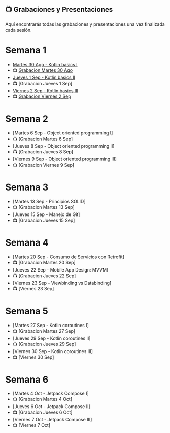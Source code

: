 ## 📺 Grabaciones y Presentaciones
Aquí encontrarás todas las grabaciones y presentaciones una vez finalizada cada sesión.

# Semana 1
- [Martes 30 Ago - Kotlin basics I](https://drive.google.com/file/d/1-UXAOqdHNJYyd6G69zTV43afh0Af7nTk/view?usp=sharing)
- 📺 [Grabacion Martes 30 Ago](https://drive.google.com/file/d/1x75tj-x48AgSRSu267FwMgBNDjje6oO2/view?usp=sharing)
- [Jueves 1 Sep - Kotlin basics II](https://drive.google.com/file/d/1kkBdHg_pdvbl1xGZICoqzIseW8OvDVQE/view?usp=sharing)
- 📺 [Grabacion Jueves 1 Sep]
- [Viernes 2 Sep - Kotlin basics III](https://drive.google.com/file/d/1skVCgZsXA_PzUTARKmYQb4BWXr3eOmkt/view?usp=sharing)
- 📺 [Grabacion Viernes 2 Sep](https://drive.google.com/file/d/1ZG_mqpjHtqwXp7F7eSyqOUuNus_wnHsQ/view?usp=sharing)

# Semana 2
- [Martes 6 Sep - Object oriented programming I]
- 📺 [Grabacion Martes 6 Sep]
- [Jueves 8 Sep - Object oriented programming II]
- 📺 [Grabacion Jueves 8 Sep]
- [Viernes 9 Sep - Object oriented programming III]
- 📺 [Grabacion Viernes 9 Sep]

# Semana 3
- [Martes 13 Sep - Principios SOLID]
- 📺 [Grabacion Martes 13 Sep]
- [Jueves 15 Sep - Manejo de Git]
- 📺 [Grabacion Jueves 15 Sep]


# Semana 4
- [Martes 20 Sep - Consumo de Servicios con Retrofit]
- 📺 [Grabacion Martes 20 Sep]
- [Jueves 22 Sep - Mobile App Design: MVVM]
- 📺 [Grabacion Jueves 22 Sep]
- [Viernes 23 Sep - Viewbinding vs Databinding]
- 📺 [Viernes 23 Sep]

# Semana 5
- [Martes 27 Sep - Kotlin coroutines I]
- 📺 [Grabacion Martes 27 Sep]
- [Jueves 29 Sep - Kotlin coroutines II]
- 📺 [Grabacion Jueves 29 Sep]
- [Viernes 30 Sep - Kotlin coroutines III]
- 📺 [Viernes 30 Sep]

# Semana 6
- [Martes 4 Oct - Jetpack Compose I]
- 📺 [Grabacion Martes 4 Oct]
- [Jueves 6 Oct - Jetpack Compose II]
- 📺 [Grabacion Jueves 6 Oct]
- [Viernes 7 Oct - Jetpack Compose III]
- 📺 [Viernes 7 Oct]

